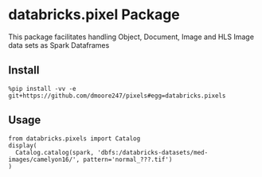 # databricks.pixel Package

This package facilitates handling Object, Document, Image and HLS Image data sets as Spark Dataframes


## Install
`%pip install -vv -e git+https://github.com/dmoore247/pixels#egg=databricks.pixels`

## Usage

```
from databricks.pixels import Catalog
display(
  Catalog.catalog(spark, 'dbfs:/databricks-datasets/med-images/camelyon16/', pattern='normal_???.tif')
)
```
